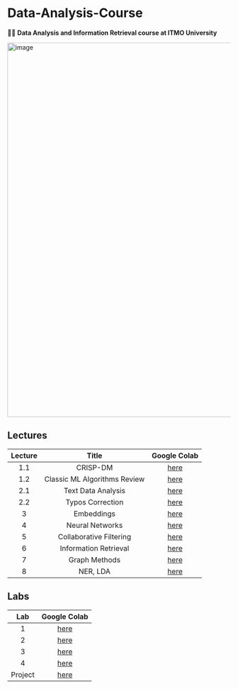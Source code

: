 # Data-Analysis-Course
👨‍🎓 **Data Analysis and Information Retrieval course at ITMO University**

<img width="844" alt="image" src="https://user-images.githubusercontent.com/42523164/233490040-2efcea15-2f70-4f0f-b8d1-17495a3924c9.png">


## Lectures
| Lecture |  Title |  Google Colab |
|:--:|:--------------------------:|:------------------------:|
| 1.1 | CRISP-DM | [here](https://colab.research.google.com/drive/1t5rp2GgynCGhlncqJdHxP8XtI3i2VPbN?usp=sharing) |
| 1.2 | Classic ML Algorithms Review | [here](https://colab.research.google.com/drive/1sMZx6Pv7hSWY6L2xPPpmRGNCsqKEVa4f?usp=sharing) |
| 2.1 | Text Data Analysis | [here](https://colab.research.google.com/drive/1Oj8nb69j6gOsf432gnSLiA1OyJku24a6?usp=sharing) |
| 2.2 | Typos Correction | [here](https://colab.research.google.com/drive/1UHlWAOoWqHoEzCZuS7HhyF_xATPK8_Oq?usp=sharing) |
| 3 | Embeddings | [here](https://colab.research.google.com/drive/1Tv6LPSEaYZeVt5_SjVlS_vmb86f9bp2I?usp=sharing) |
| 4 | Neural Networks | [here](https://colab.research.google.com/drive/100-cdmpBrEcv6OBPA38n6aEnSVRwRGap?usp=sharing) |
| 5 | Collaborative Filtering | [here](https://colab.research.google.com/drive/1THT7uzgcPqGMnlEtomKHsTfjcgSa25K4?usp=sharing) |
| 6 | Information Retrieval | [here](https://colab.research.google.com/drive/1atrlrNMm3VJhQGmcSv0rI0W2xjY7TuNL?usp=sharing) |
| 7 | Graph Methods | [here](https://colab.research.google.com/drive/1FdaAnc_uznOOn17DP9RPU-zeagxd7l2L?usp=sharing) |
| 8 | NER, LDA | [here](https://colab.research.google.com/drive/1plbgSAYh5JZOIJWB5vMR_83dLxgEX_qU?usp=sharing#scrollTo=z3pwoI6X0R7G) |
## Labs
| Lab | Google Colab |
|:--:|:---:|
| 1 | [here](https://colab.research.google.com/drive/1Bw5e-vMOkMScuA397O9zslNz8rhELGjq?usp=sharing) |
| 2 | [here](https://colab.research.google.com/drive/1ycPVvMijDtK5sKR9p6_cDirbQKYtZsMI?usp=sharing) |
| 3 | [here](https://colab.research.google.com/drive/1H6nK4Kq6S-b8OmLrpyvAO1M-ehKzeLyJ?usp=sharing) |
| 4 | [here](https://colab.research.google.com/drive/17BWutceS5vYtZUEmgR8cpIR8w2Om23tF?usp=sharing) |
| Project | [here](https://github.com/slavafive/Data-Analysis-Course/blob/master/Project.ipynb) |
